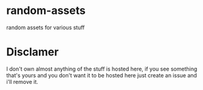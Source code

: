 # random-assets
random assets for various stuff

# Disclamer
I don't own almost anything of the stuff is hosted here, if you see something that's yours and you don't want it to be hosted here just create an issue and i'll remove it.
